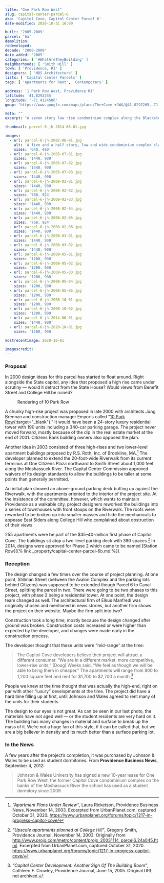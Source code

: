 ```yaml
---
title: "One Park Row West"
slug: capital-center-parcel-6
aka: 'Capitol Cove, Capitol Center Parcel 6'
date-modified: 2020-10-31 16:00

built: '2005-2009'
parcel: '6a'
demolition: 
redeveloped: 
decade: '2000-2009'
date-added: '2005'
categories: [ '#WhatAreTheyBuilding' ]
neighborhoods: [ 'Smith Hill' ]
town: [ 'Providence, RI' ]
designers: [ 'HDS Architecture' ]
lists: [ 'Capital Center Parcels' ]
tags: [ 'Apartments for Rent', 'Contemporary' ]

address: '1 Park Row West, Providence RI'
latitude: '41.8292265'
longitude: '-71.4124586'
gmap: "https://www.google.com/maps/place/The+Cove-+JWU/@41.8292265,-71.4124586,16z/data=!4m5!3m4!1s0x0:0x8e03cba88075f822!8m2!3d41.8291627!4d-71.4114286"

meta: ""
excerpt: "A seven story low rise condominium complex along the Blackstone River with 255 units — the first phase of a larger residential center"

thumbnail: parcel-6-jh-2014-06-01.jpg

images:
  - url: parcel-6-jh-2002-06-01.jpg
    alt: 'A five and a half story, low and wide condominium complex clad in new panel materials with many notches and bump-outs to break up its large mass. Red brick veneer, tan stucco and alumninum panels comprise the bulk of the facades.'
    sizes: '640, 480'
  - url: parcel-6-jh-2005-07-01.jpg
    sizes: '1440, 900'
  - url: parcel-6-jh-2005-07-02.jpg
    sizes: '1440, 900'
  - url: parcel-6-jh-2005-07-03.jpg
    sizes: '1440, 900'
  - url: parcel-6-jh-2008-02-01.jpg
    sizes: '1440, 900'
  - url: parcel-6-jh-2008-02-02.jpg
    sizes: '768, 924'
  - url: parcel-6-jh-2008-02-03.jpg
    sizes: '1440, 900'
  - url: parcel-6-jh-2008-02-04.jpg
    sizes: '1440, 900'
  - url: parcel-6-jh-2008-02-05.jpg
    sizes: '768, 924'
  - url: parcel-6-jh-2008-02-06.jpg
    sizes: '1440, 900'
  - url: parcel-6-jh-2008-03-01.jpg
    sizes: '1440, 900'
  - url: parcel-6-jh-2008-03-02.jpg
    sizes: '1440, 900'
  - url: parcel-6-jh-2008-05-01.jpg
    sizes: '1200, 900'
  - url: parcel-6-jh-2008-05-02.jpg
    sizes: '1200, 900'
  - url: parcel-6-jh-2008-05-03.jpg
    sizes: '1200, 900'
  - url: parcel-6-jh-2008-05-04.jpg
    sizes: '1200, 900'
  - url: parcel-6-jh-2008-05-05.jpg
    sizes: '1200, 900'
  - url: parcel-6-jh-2008-10-01.jpg
    sizes: '1200, 900'
  - url: parcel-6-jh-2008-10-02.jpg
    sizes: '1200, 900'
  - url: parcel-6-jh-2014-06-01.jpg
    sizes: '1440, 900'
  - url: parcel-6-jh-2020-10-01.jpg
    sizes: '1200, 900'

mostrecentimage: 2020-10-01

imagescredit: 
---
```


### Proposal

In 2000 design ideas for this parcel has started to float around. Right alongside the State capitol, any idea that proposed a high rise came under scrutiny — would it detract from the State House? Would views from Benefit Street and College Hill be ruined? 

<figure class="u__img u__img--right" aria-hidden="true">
  <img src="{{ site.propimg_path }}{{ page.slug }}/10-Park-Row.jpg" alt="" />
  <figcaption>
    Rendering of 10 Park Row
  </figcaption>
</figure>

A chunky high-rise project was proposed in late 2000 with architects Jung Brennan and construction manager Emporis called “[10 Park Row](//web.archive.org/web/20040701195848/http://www.emporis.com/en/wm/bu/?id=102335){:target="_blank"}.” It would have been a 24-story luxury residential tower with 190 units including a 340-car parking garage. The project never moved forward, mostly because of the dip in the real estate market at the end of 2001. Citizens Bank building owners also opposed the plan.

Another idea in 2003 consisted of three high-rises and two lower-level apartment buildings proposed by R.S. Roth, Inc. of Brookline, MA.[^1] The developer planned to extend the 20-foot-wide Riverwalk from its current terminus at One Citizens Plaza northward to Smith Street about 1,000 feet along the Moshassuck River. The Capital Center Commission approved waivers of its design standards to allow the buildings to be taller at some points than generally permitted.

An initial plan showed an above-ground parking deck butting up against the Riverwalk, with the apartments oriented to the interior of the project site. At the insistence of the committee, however, which wants to maintain Providence as a walkable city, project designers reworked the buildings into a series of townhouses with front stoops on the Riverwalk. The roofs were reworked to be broken up into smaller masses and hide the mechanicals to appease East Siders along College Hill who complained about obstruction of their views.

255 apartments were be part of the $35–40-million first phase of Capitol Cove. The buildings sit atop a two-level parking deck with 360 spaces.[^2] In 2014, designs were approved for Phase 2 which came to be named [Station Row]({% link _property/capital-center-parcel-6b.md %}).

[^1]: _“Apartment Plans Under Review”_, Laura Ricketson, Providence Business News, November 14, 2003. Excerpted from UrbanPlanet.com, captured October 31, 2020. https://www.urbanplanet.org/forums/topic/1217-in-progress-capitol-cove/

[^2]: _“Upscale apartments planned at College Hill”_, Gregory Smith, Providence Journal, November 14, 2003. Originally from http://www.projo.com/metro/content/projo_20031114_parcel6.24a045.html. Excerpted from UrbanPlanet.com, captured October 31, 2020. https://www.urbanplanet.org/forums/topic/1217-in-progress-capitol-cove/


### Reception

The design changed a few times over the course of project planning. At one point, Stillman Street (between the Avalon Complex and the parking lots behind Citizens) was supposed to be extended though Parcel 6 to Canal Street, splitting the parcel in two. There were going to be two phases to this project, with phase 2 being a residential tower. At one point, the design team changed as well. The architectural firm of Elkus Manfredi was originally chosen and mentioned in news stories, but another firm shows the project on their website. Maybe the firm split into two?

Construction took a long time, mostly because the design changed after ground was broken. Construction costs increased or were higher than expected by the developer, and changes were made early in the construction process.

The developer thought that these units were “mid-range” at the time:

> The Capitol Cove developers believe their project will attract a different consumer. “We are in a different market, more competitive, lower-rise units,” [Doug] Weeks said. “We feel as though we will be able to bring them in cheaper.” The apartments will range from 800 to 1,200 square feet and rent for $1,700 to $2,700 a month.[^3]

[^3]: _“Capital Center Development: Another Sign Of The Building Boom”_, Cathleen F. Crowley, Providence Journal, June 15, 2005. Original URL not archived. 

People we knew at the time thought that was actually the high-end, right on par with other “luxury” developments at the time. The project did have a hard time filling up at first, until Johnson and Wales agreed to rent many of the units for their students.

The design to our eyes is not great. As can be seen in our last photo, the materials have not aged well — or the student residents are very hard on it. The building has many changes in material and surface to break up the mass of it. We’re not a huge fan of this style, if it can be called that, but we are a big believer in density and its much better than a surface parking lot.


### In the News

A few years after the project’s completion, it was purchased by Johnson & Wales to be used as student dormitories. From **Providence Business News**, September 4, 2012:

> Johnson & Wales University has signed a new 10-year lease for One Park Row West, the former Capitol Cove condominium complex on the banks of the Moshassuck River the school has used as a student dormitory since 2009.
